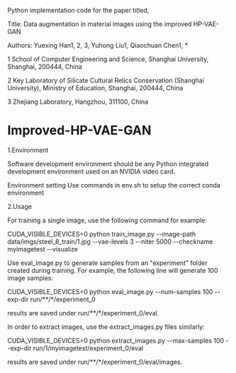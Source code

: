 Python implementation code for the paper titled,

Title: Data augmentation in material images using the improved HP-VAE-GAN

Authors: Yuexing Han1, 2, 3, Yuhong Liu1, Qiaochuan Chen1, *

1 School of Computer Engineering and Science, Shanghai University, Shanghai, 200444, China

2 Key Laboratory of Silicate Cultural Relics Conservation (Shanghai University), Ministry of Education, Shanghai, 200444, China

3 Zhejiang Laboratory, Hangzhou, 311100, China

# Improved-HP-VAE-GAN

1.Environment

Software development environment should be any Python integrated development environment used on an NVIDIA video card.

Environment setting Use commands in env.sh to setup the correct conda environment

2.Usage

For training a single image, use the following command for example:

CUDA_VISIBLE_DEVICES=0 python train_image.py --image-path data/imgs/steel_8_train/1.jpg --vae-levels 3 --niter 5000 --checkname myimagetest --visualize

Use eval_image.py to generate samples from an "experiment" folder created during training. For example, the following line will generate 100 image samples:

CUDA_VISIBLE_DEVICES=0 python eval_image.py --num-samples 100 --exp-dir run/**/*/experiment_0

results are saved under run/**/*/experiment_0/eval.

In order to extract images, use the extract_images.py files similarly:

CUDA_VISIBLE_DEVICES=0 python extract_images.py --max-samples 100 --exp-dir run/1/myimagetest/experiment_0/eval

results are saved under run/**/*/experiment_0/eval/images.
